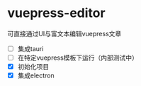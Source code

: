 # vuepress-editor

可直接通过UI与富文本编辑vuepress文章

- [ ] 集成tauri
- [ ] 在特定vuepress模板下运行（内部测试中）
- [x] 初始化项目
- [x] 集成electron
